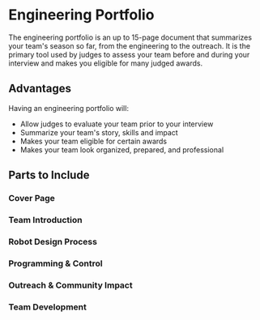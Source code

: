 # Engineering Portfolio

The engineering portfolio is an up to 15-page document that summarizes your team's season so far, from the engineering to the outreach. It is the primary tool used by judges to assess your team before and during your interview and makes you eligible for many judged awards.

## Advantages

Having an engineering portfolio will:

- Allow judges to evaluate your team prior to your interview
- Summarize your team's story, skills and impact
- Makes your team eligible for certain awards
- Makes your team look organized, prepared, and professional

## Parts to Include

### Cover Page

### Team Introduction

### Robot Design Process

### Programming & Control

### Outreach & Community Impact

### Team Development